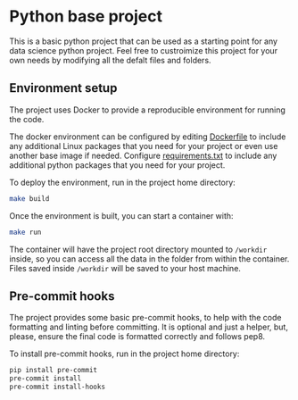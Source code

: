 # Python base project

This is a basic python project that can be used as a starting point for any
data science python project.
Feel free to custroimize this project for your own needs by modifying all the defalt
files and folders.

## Environment setup

The project uses Docker to provide a reproducible environment for running
the code.

The docker environment can be configured by editing [Dockerfile](Dockerfile) to
include any additional Linux packages that you need for your project or even use
another base image if needed.
Configure [requirements.txt](requirements.txt) to include any additional python
packages that you need for your project.

To deploy the environment, run in the project home directory:
```bash
make build
```

Once the environment is built, you can start a container with:
```bash
make run
```

The container will have the project root directory mounted to `/workdir` inside,
so you can access all the data in the folder from within the container. Files saved
inside `/workdir` will be saved to your host machine.


## Pre-commit hooks

The project provides some basic pre-commit hooks, to help with the code
formatting and linting before committing. It is optional and just a helper,
but, please, ensure the final code is formatted correctly and follows pep8.

To install pre-commit hooks, run in the project home directory:
```bash
pip install pre-commit
pre-commit install
pre-commit install-hooks
```
